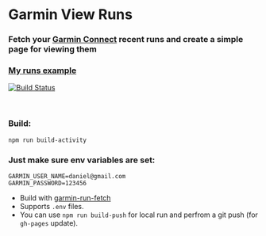 # Garmin View Runs
### Fetch your [Garmin Connect](https://connect.garmin.com/modern/) recent runs and create a simple page for viewing them 

### [My runs example](https://danielschwartz85.github.io/garmin-view-runs/)
[![Build Status](https://travis-ci.com/danielschwartz85/garmin-view-runs.svg?branch=main)](https://travis-ci.com/danielschwartz85/garmin-view-runs)

<br/>

### Build:
```
npm run build-activity
```

### Just make sure env variables are set: 
```
GARMIN_USER_NAME=daniel@gmail.com
GARMIN_PASSWORD=123456
```

* Build with [garmin-run-fetch](https://github.com/danielschwartz85/garmin-run-fetch)
* Supports `.env` files.
* You can use `npm run build-push` for local run and perfrom a git push (for `gh-pages` update).
